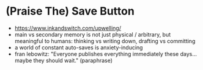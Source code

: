 # (Praise The) Save Button

* https://www.inkandswitch.com/upwelling/
* main vs secondary memory is not just physical / arbitrary, but meaningful to humans:
thinking vs writing down, drafting vs committing
* a world of constant auto-saves is anxiety-inducing
* fran lebowitz: "Everyone publishes everything immediately these days... maybe they should wait." (paraphrase)

